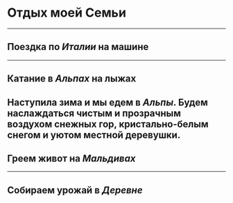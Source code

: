 # __Отдых моей Семьи__

---
## Поездка по *Италии* на машине

---
## Катание в *Альпах* на лыжах
Наступила зима и мы едем в *Альпы*. Будем наслаждаться чистым и прозрачным воздухом снежных гор, кристально-белым снегом и уютом местной деревушки. 
---
## Греем живот на *Мальдивах*

---
## Собираем урожай в *Деревне*

